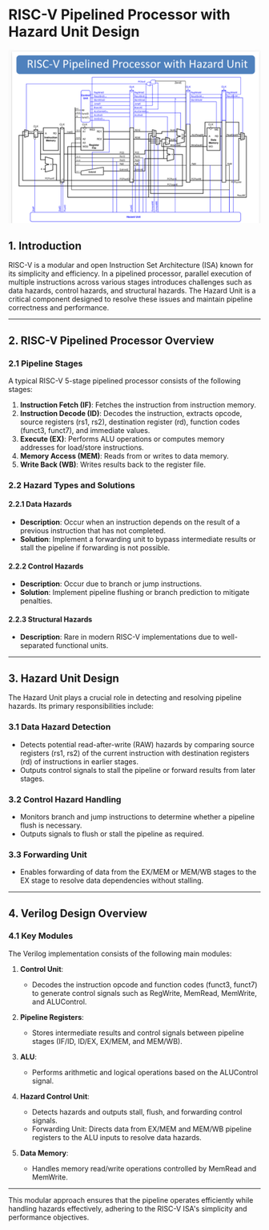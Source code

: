 # RISC-V Pipelined Processor with Hazard Unit Design
![picture](documents/RISC-V_Pipelined_Processor_with_Hazard_Unit.png)

## 1. Introduction
RISC-V is a modular and open Instruction Set Architecture (ISA) known for its simplicity and efficiency. In a pipelined processor, parallel execution of multiple instructions across various stages introduces challenges such as data hazards, control hazards, and structural hazards. The Hazard Unit is a critical component designed to resolve these issues and maintain pipeline correctness and performance.

---

## 2. RISC-V Pipelined Processor Overview

### 2.1 Pipeline Stages
A typical RISC-V 5-stage pipelined processor consists of the following stages:
1. **Instruction Fetch (IF)**: Fetches the instruction from instruction memory.
2. **Instruction Decode (ID)**: Decodes the instruction, extracts opcode, source registers (rs1, rs2), destination register (rd), function codes (funct3, funct7), and immediate values.
3. **Execute (EX)**: Performs ALU operations or computes memory addresses for load/store instructions.
4. **Memory Access (MEM)**: Reads from or writes to data memory.
5. **Write Back (WB)**: Writes results back to the register file.

### 2.2 Hazard Types and Solutions
#### 2.2.1 Data Hazards
- **Description**: Occur when an instruction depends on the result of a previous instruction that has not completed.
- **Solution**: Implement a forwarding unit to bypass intermediate results or stall the pipeline if forwarding is not possible.

#### 2.2.2 Control Hazards
- **Description**: Occur due to branch or jump instructions.
- **Solution**: Implement pipeline flushing or branch prediction to mitigate penalties.

#### 2.2.3 Structural Hazards
- **Description**: Rare in modern RISC-V implementations due to well-separated functional units.

---

## 3. Hazard Unit Design
The Hazard Unit plays a crucial role in detecting and resolving pipeline hazards. Its primary responsibilities include:

### 3.1 Data Hazard Detection
- Detects potential read-after-write (RAW) hazards by comparing source registers (rs1, rs2) of the current instruction with destination registers (rd) of instructions in earlier stages.
- Outputs control signals to stall the pipeline or forward results from later stages.

### 3.2 Control Hazard Handling
- Monitors branch and jump instructions to determine whether a pipeline flush is necessary.
- Outputs signals to flush or stall the pipeline as required.

### 3.3 Forwarding Unit
- Enables forwarding of data from the EX/MEM or MEM/WB stages to the EX stage to resolve data dependencies without stalling.

---

## 4. Verilog Design Overview

### 4.1 Key Modules
The Verilog implementation consists of the following main modules:

1. **Control Unit**:
   - Decodes the instruction opcode and function codes (funct3, funct7) to generate control signals such as RegWrite, MemRead, MemWrite, and ALUControl.

2. **Pipeline Registers**:
   - Stores intermediate results and control signals between pipeline stages (IF/ID, ID/EX, EX/MEM, and MEM/WB).

3. **ALU**:
   - Performs arithmetic and logical operations based on the ALUControl signal.

4. **Hazard Control Unit**:
   - Detects hazards and outputs stall, flush, and forwarding control signals.
   - Forwarding Unit: Directs data from EX/MEM and MEM/WB pipeline registers to the ALU inputs to resolve data hazards.

5. **Data Memory**:
   - Handles memory read/write operations controlled by MemRead and MemWrite.

---

This modular approach ensures that the pipeline operates efficiently while handling hazards effectively, adhering to the RISC-V ISA's simplicity and performance objectives.
